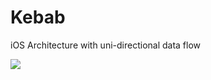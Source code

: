 # Kebab
iOS Architecture with uni-directional data flow

![](https://photos-1.dropbox.com/t/2/AACS7JwXkcYX9_4zPLro6EmRHxCz2p6245v1U7r_4inuUA/12/27395116/png/32x32/1/_/1/2/Kebab_Architecture.png/EJb6zxQY7OEFIAIoAg/tvOwD_Y6SUlNfDq7OGpukbLSS4tjoDkm5tKBvmQxhfA?size=2048x1536&size_mode=3)
